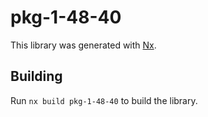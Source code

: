 # pkg-1-48-40

This library was generated with [Nx](https://nx.dev).

## Building

Run `nx build pkg-1-48-40` to build the library.
